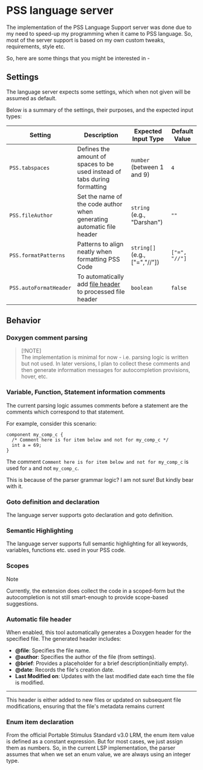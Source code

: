 # PSS language server

The implementation of the PSS Language Support server was done due to my need to speed-up my programming when it came to PSS language. So, most of the server support is based on my own custom tweaks, requirements, style etc.

So, here are some things that you might be interested in -

## Settings

The language server expects some settings, which when not given will be assumed as default.

Below is a summary of the settings, their purposes, and the expected input types:

| Setting                | Description                                                                         | Expected Input Type           | Default Value |
|------------------------|-------------------------------------------------------------------------------------|-------------------------------|---------------|
| `PSS.tabspaces`        | Defines the amount of spaces to be used instead of tabs during formatting           | `number` (between 1 and 9)    | `4`           |
| `PSS.fileAuthor`       | Set the name of the code author when generating automatic file header               | `string` (e.g., "Darshan")    | `""`          |
| `PSS.formatPatterns`   | Patterns to align neatly when formatting PSS Code                                   | `string[]` (e.g., ["=","//"]) | `["=", "//"]` |
| `PSS.autoFormatHeader` | To automatically add [file header](#automatic-file-header) to processed file header | `boolean`                     | `false`       |

## Behavior

### Doxygen comment parsing
>
> [!NOTE]  
> The implementation is minimal for now - i.e. parsing logic is written but not used.
> In later versions, I plan to collect these comments and then generate information messages for autocompletion provisions, hover, etc.

### Variable, Function, Statement information comments

The current parsing logic assumes comments before a statement are the comments which correspond to that statement.

For example, consider this scenario:

```pss
component my_comp_c {
  /* Comment here is for item below and not for my_comp_c */
  int a = 69;
}
```

The comment `Comment here is for item below and not for my_comp_c` is used for `a` and not `my_comp_c`.

This is because of the parser grammar logic? I am not sure! But kindly bear with it.

### Goto definition and declaration

The language server supports goto declaration and goto definition.

### Semantic Highlighting

The language server supports full semantic highlighting for all keywords, variables, functions etc. used in your PSS code.

### Scopes

> [!NOTE]
> Currently, the extension does collect the code in a scoped-form but the autocompletion is not still smart-enough to provide scope-based suggestions.

### Automatic file header

When enabled, this tool automatically generates a Doxygen header for the specified file.
The generated header includes:

- **@file**: Specifies the file name.
- **@author**: Specifies the author of the file (from settings).
- **@brief**: Provides a placeholder for a brief description(initially empty).
- **@date**: Records the file's creation date.
- **Last Modified on**: Updates with the last modified date each time the file is modified.

---
This header is either added to new files or updated on subsequent file modifications, ensuring that the file's metadata remains current

### Enum item declaration

From the official Portable Stimulus Standard v3.0 LRM, the enum item value is defined as a constant expression. But for most cases, we just assign them as numbers. So, in the current LSP implementation, the parser assumes that when we set an enum value, we are always using an integer type.
